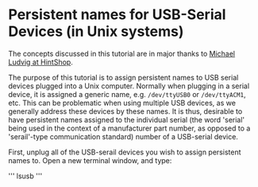 # Persistent names for USB-Serial Devices (in Unix systems)

The concepts discussed in this tutorial are in major thanks to [Michael Ludvig at HintShop](http://hintshop.ludvig.co.nz/show/persistent-names-usb-serial-devices/).

The purpose of this tutorial is to assign persistent names to USB serial devices plugged into a Unix computer.  Normally when plugging in a serial device, it is assigned a generic name, e.g. `/dev/ttyUSB0` or `/dev/ttyACM1`, etc.  This can be problematic when using multiple USB devices, as we generally address these devices by these names.  It is thus, desirable to have persistent names assigned to the individual serial (the word 'serial' being used in the context of a manufacturer part number, as opposed to a 'serail'-type communication standard) number of a USB-serial device.  

First, unplug all of the USB-serail devices you wish to assign persistent names to.  Open a new terminal window, and type:

'''
lsusb
'''

